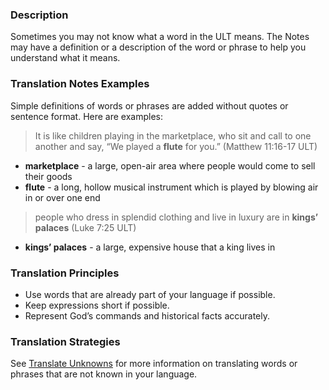 
### Description

Sometimes you may not know what a word in the ULT means. The Notes may have a definition or a description of the word or phrase to help you understand what it means.

### Translation Notes Examples

Simple definitions of words or phrases are added without quotes or sentence format. Here are examples:
> It is like children playing in the marketplace, who sit and call to one another and say, “We played a **flute** for you.” (Matthew 11:16-17 ULT)

* **marketplace** - a large, open-air area where people would come to sell their goods
* **flute** - a long, hollow musical instrument which is played by blowing air in or over one end

> people who dress in splendid clothing and live in luxury are in **kings’ palaces** (Luke 7:25 ULT)

* **kings’ palaces** - a large, expensive house that a king lives in

### Translation Principles

* Use words that are already part of your language if possible.
* Keep expressions short if possible.
* Represent God’s commands and historical facts accurately.

### Translation Strategies

See [Translate Unknowns](../translate-unknown/01.md) for more information on translating words or phrases that are not known in your language.